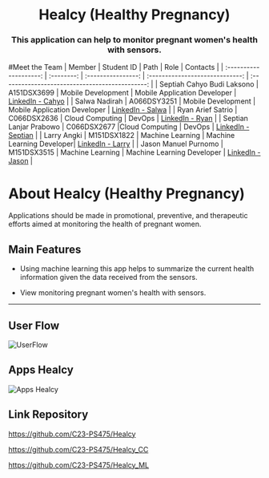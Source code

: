 <p align="center">
<h1 align="center">Healcy (Healthy Pregnancy)</h1>
<h3 align="center">This application can help to monitor pregnant women's health with sensors. </h3>

</p>

#Meet the Team
| Member | Student ID | Path | Role | Contacts |
| :--------------------: | :--------: | :----------------: | :-----------------------------: | :---------------------------------------------: |
| Septiah Cahyo Budi Laksono | A151DSX3699 | Mobile Development | Mobile Application Developer | [LinkedIn - Cahyo] |
| Salwa Nadirah | A066DSY3251 | Mobile Development | Mobile Application Developer | [LinkedIn - Salwa] |
| Ryan Arief Satrio | C066DSX2636 | Cloud Computing | DevOps | [LinkedIn - Ryan] |
| Septian Lanjar Prabowo | C066DSX2677 |Cloud Computing | DevOps | [LinkedIn - Septian] |
| Larry Angki | M151DSX1822 | Machine Learning | Machine Learning Developer| [LinkedIn - Larry] |
| Jason Manuel Purnomo | M151DSX3515 | Machine Learning | Machine Learning Developer | [LinkedIn - Jason] |

# About Healcy (Healthy Pregnancy)

Applications should be made in promotional, preventive, and therapeutic efforts aimed at monitoring the health of pregnant women.


## Main Features

- Using machine learning this app helps to summarize the current health information given the data
received from the sensors.

- View monitoring pregnant women's health with sensors.

---
## User Flow
![UserFlow](https://drive.google.com/uc?export=view&id=1V8NR40m-56I0deSaLz8t2ISkmO6VYAtG)

## Apps Healcy
![Apps Healcy](https://drive.google.com/uc?export=view&id=1hd_WyPWbThpT9-18wY8HEZpQP3IXDPoI)

## Link Repository

https://github.com/C23-PS475/Healcy

https://github.com/C23-PS475/Healcy_CC

https://github.com/C23-PS475/Healcy_ML

<!-- Linked In -->

[linkedin - cahyo]: https://www.linkedin.com/in/septiah-cahyo-868b41271
[linkedin - salwa]: https://www.linkedin.com/in/salwa-nadirah-3b46b1245
[linkedin - ryan]: https://www.linkedin.com/in/ryan-arief-satrio-5478581a6
[linkedin - septian]: https://www.linkedin.com/in/septian-lanjar-prabowo
[linkedin - larry]: https://www.linkedin.com/in/larry-angki
[linkedin - jason]: https://www.linkedin.com/in/jason-purnomo
